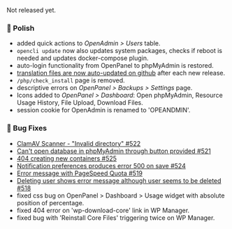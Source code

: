 Not released yet.

### 💅 Polish
- added quick actions to *OpenAdmin > Users* table.
- `opencli update` now also updates system packages, checks if reboot is needed and updates docker-compose plugin.
- auto-login functionality from OpenPanel to phpMyAdmin is restored.
- [translation files are now auto-updated on github](https://github.com/stefanpejcic/openPanel-translations) after each new release.
- `/php/check_install` page is removed.
- descriptive errors on *OpenPanel > Backups > Settings* page.
- Icons added to *OpenPanel > Dashboard*: Open phpMyAdmin, Resource Usage History, File Upload, Download Files.
- session cookie for OpenAdmin is renamed to 'OPEANDMIN'.

### 🐛 Bug Fixes
- [ClamAV Scanner - "Invalid directory" #522](https://github.com/stefanpejcic/OpenPanel/issues/522)
- [Can't open database in phpMyAdmin through button provided #521](https://github.com/stefanpejcic/OpenPanel/issues/521)
- [404 creating new containers #525](https://github.com/stefanpejcic/OpenPanel/issues/525)
- [Notification preferences produces error 500 on save #524](https://github.com/stefanpejcic/OpenPanel/issues/524)
- [Error message with PageSpeed Quota #519](https://github.com/stefanpejcic/OpenPanel/issues/519)
- [Deleting user shows error message although user seems to be deleted #518](https://github.com/stefanpejcic/OpenPanel/issues/518#issuecomment-2993597415)
- fixed css bug on OpenPanel > Dashboard > Usage widget with absolute position of percentage.
- fixed 404 error on 'wp-download-core' link in WP Manager.
- fixed bug with 'Reinstall Core Files' triggering twice on WP Manager.

